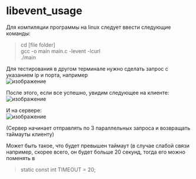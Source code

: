 # libevent_usage
Для компиляции программы на linux следует ввести следующие команды:<br>
> cd [file folder]<br>
> gcc -o main main.c -levent -lcurl <br>
> ./main

Для тестирования в другом терминале нужно сделать запрос с указанием ip и порта, например  
![изображение](https://github.com/user-attachments/assets/336c4e73-524d-40af-9cc3-db031952295d)  
 
После этого, если все успешно, увидим следующее на клиенте:  
![изображение](https://github.com/user-attachments/assets/8ab6bab1-3b4c-4303-86db-8143c11e2cf0)  

И на сервере:  
![изображение](https://github.com/user-attachments/assets/e14e898b-e6ae-4dd6-9e1f-d162806d8686)  

(Сервер начинает отправлять по 3 параллельных запроса и возвращать таймауты клиенту) 

Может быть такое, что будет превышен таймаут (в случае слабой связи например, скорее всего, он будет больше 20 секунд, тогда его можно поменять в 
> static const int TIMEOUT = 20;
